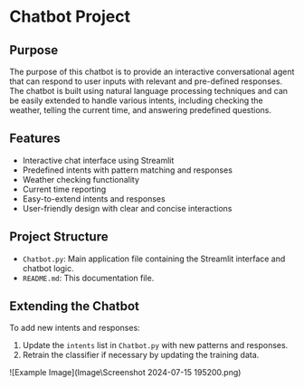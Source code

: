 # Chatbot Project

## Purpose
The purpose of this chatbot is to provide an interactive conversational agent that can respond to user inputs with relevant and pre-defined responses. The chatbot is built using natural language processing techniques and can be easily extended to handle various intents, including checking the weather, telling the current time, and answering predefined questions.

## Features
- Interactive chat interface using Streamlit
- Predefined intents with pattern matching and responses
- Weather checking functionality
- Current time reporting
- Easy-to-extend intents and responses
- User-friendly design with clear and concise interactions

## Project Structure
- `Chatbot.py`: Main application file containing the Streamlit interface and chatbot logic.
- `README.md`: This documentation file.

## Extending the Chatbot
To add new intents and responses:
1. Update the `intents` list in `Chatbot.py` with new patterns and responses.
2. Retrain the classifier if necessary by updating the training data.



![Example Image](Image\Screenshot 2024-07-15 195200.png)



